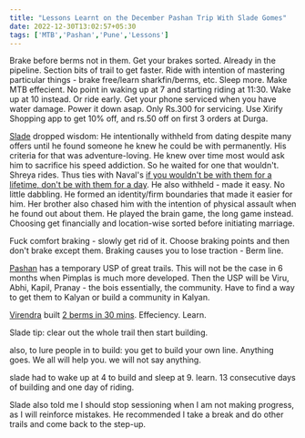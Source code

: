 ```yaml
---
title: "Lessons Learnt on the December Pashan Trip With Slade Gomes"
date: 2022-12-30T13:02:57+05:30
tags: ['MTB','Pashan','Pune','Lessons']
---
```

Brake before berms not in them.
Get your brakes sorted. Already in the pipeline.
Section bits of trail to get faster.
Ride with intention of mastering particular things - brake free/learn sharkfin/berms, etc.
Sleep more. Make MTB effecient. No point in waking up at 7 and starting riding at 11:30. Wake up at 10 instead. Or ride early.
Get your phone serviced when you have water damage. Power it down asap. Only Rs.300 for servicing.
Use Xirify Shopping app to get 10% off, and rs.50 off on first 3 orders at Durga.

[Slade](instagram.com/sladegomes21/) dropped wisdom: He intentionally withheld from dating despite many offers until he found someone he knew he could be with permanently. His criteria for that was adventure-loving. He knew over time most would ask him to sacrifice his speed addiction. So he waited for one that wouldn't. Shreya rides. Thus ties with Naval's [if you wouldn't be with them for a lifetime, don't be with them for a day](https://www.navalmanack.com/almanack-of-naval-ravikant/play-long-term-games-with-long-term-people). He also withheld - made it easy. No little dabbling. He formed an identity/firm boundaries that made it easier for him. Her brother also chased him with the intention of physical assault when he found out about them. He played the brain game, the long game instead. Choosing get financially and location-wise sorted before initiating marriage.

Fuck comfort braking - slowly get rid of it. Choose braking points and then don't brake except them. Braking causes you to lose traction - Berm line.

[Pashan](instagram.com/pashan_trailpark/) has a temporary USP of great trails. This will not be the case in 6 months when Pimplas is much more developed. Then the USP will be Viru, Abhi, Kapil, Pranay - the bois essentially, the community. Have to find a way to get them to Kalyan or build a community in Kalyan.

[Virendra](instagram.com/virendra_mali/) built [2 berms in 30 mins](https://www.youtube.com/watch?v=F6WpjBznU4c). Effeciency. Learn.

Slade tip: clear out the whole trail then start building.

also, to lure people in to build: you get to build your own line. Anything goes. We all will help you. we will not say anything.

slade had to wake up at 4 to build and sleep at 9. learn. 13 consecutive days of building and one day of riding.

Slade also told me I should stop sessioning when I am not making progress, as I will reinforce mistakes. He recommended I take a break and do other trails and come back to the step-up.
